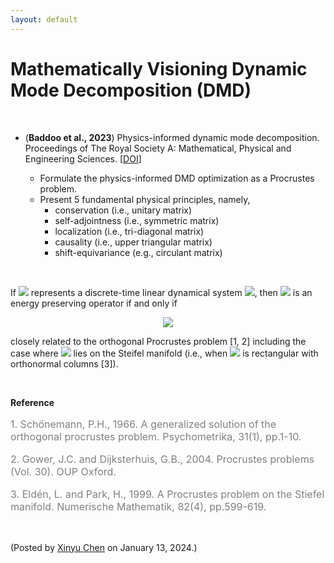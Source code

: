 ```yaml
---
layout: default
---
```


# Mathematically Visioning Dynamic Mode Decomposition (DMD)

<br>

- (**Baddoo et al., 2023**) Physics-informed dynamic mode decomposition. Proceedings of The Royal Society A: Mathematical, Physical and Engineering Sciences. [[DOI](https://doi.org/10.1098/rspa.2022.0576)]

  - Formulate the physics-informed DMD optimization as a Procrustes problem.
  - Present 5 fundamental physical principles, namely,
    - conservation (i.e., unitary matrix)
    - self-adjointness (i.e., symmetric matrix)
    - localization (i.e., tri-diagonal matrix)
    - causality (i.e., upper triangular matrix)
    - shift-equivariance (e.g., circulant matrix)

<br>

If <img style="display: inline;" src="https://latex.codecogs.com/svg.latex?\large&space;\boldsymbol{A}"/> represents a discrete-time linear dynamical system <img style="display: inline;" src="https://latex.codecogs.com/svg.latex?\large&space;\boldsymbol{x}_{t+1}=\boldsymbol{A}\boldsymbol{x}_{t}"/>, then <img style="display: inline;" src="https://latex.codecogs.com/svg.latex?\large&space;\boldsymbol{A}"/> is an energy preserving operator if and only if

<p align = "center"><img align="middle" src="https://latex.codecogs.com/svg.latex?\large&space;E(\boldsymbol{A}\boldsymbol{x})=\|\boldsymbol{A}\boldsymbol{x}\|_2^2=\|\boldsymbol{x}\|_2^2=E(\boldsymbol{x}),\,\forall \boldsymbol{x}\in\mathbb{R}^{n}"/></p>

closely related to the orthogonal Procrustes problem [1, 2] including the case where <img style="display: inline;" src="https://latex.codecogs.com/svg.latex?\large&space;\boldsymbol{A}"/> lies on the Steifel manifold (i.e., when <img style="display: inline;" src="https://latex.codecogs.com/svg.latex?\large&space;\boldsymbol{A}"/> is rectangular with orthonormal columns [3]).

<br>

**Reference**

<p style="font-size: 16px; color: gray">
1. Schönemann, P.H., 1966. A generalized solution of the orthogonal procrustes problem. Psychometrika, 31(1), pp.1-10.
</p>

<p style="font-size: 16px; color: gray">
2. Gower, J.C. and Dijksterhuis, G.B., 2004. Procrustes problems (Vol. 30). OUP Oxford.
</p>

<p style="font-size: 16px; color: gray">
3. Eldén, L. and Park, H., 1999. A Procrustes problem on the Stiefel manifold. Numerische Mathematik, 82(4), pp.599-619.
</p>


<br>

<p align="left">(Posted by <a href="https://xinychen.github.io/">Xinyu Chen</a> on January 13, 2024.)</p>
